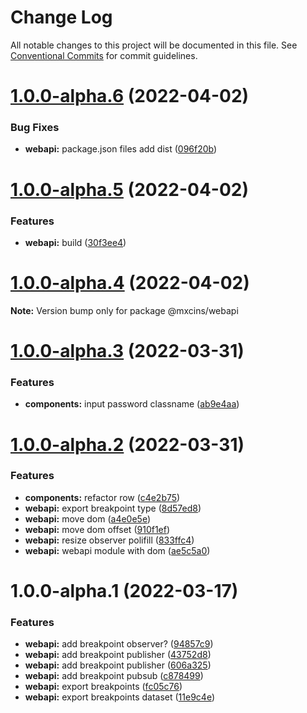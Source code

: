 # Change Log

All notable changes to this project will be documented in this file.
See [Conventional Commits](https://conventionalcommits.org) for commit guidelines.

# [1.0.0-alpha.6](https://github.com/maxiaochuan/mxcins/compare/@mxcins/webapi@1.0.0-alpha.5...@mxcins/webapi@1.0.0-alpha.6) (2022-04-02)


### Bug Fixes

* **webapi:** package.json files add dist ([096f20b](https://github.com/maxiaochuan/mxcins/commit/096f20b7052dab9276f36e98488e99bd812cbebe))





# [1.0.0-alpha.5](https://github.com/maxiaochuan/mxcins/compare/@mxcins/webapi@1.0.0-alpha.4...@mxcins/webapi@1.0.0-alpha.5) (2022-04-02)


### Features

* **webapi:** build ([30f3ee4](https://github.com/maxiaochuan/mxcins/commit/30f3ee469749bf05ec5a27acfd8729d4f85ea948))





# [1.0.0-alpha.4](https://github.com/maxiaochuan/mxcins/compare/@mxcins/webapi@1.0.0-alpha.3...@mxcins/webapi@1.0.0-alpha.4) (2022-04-02)

**Note:** Version bump only for package @mxcins/webapi





# [1.0.0-alpha.3](https://github.com/maxiaochuan/mxcins/compare/@mxcins/webapi@1.0.0-alpha.2...@mxcins/webapi@1.0.0-alpha.3) (2022-03-31)


### Features

* **components:** input password classname ([ab9e4aa](https://github.com/maxiaochuan/mxcins/commit/ab9e4aae3d2f6b500be59b10e4efe4c611ceed51))





# [1.0.0-alpha.2](https://github.com/maxiaochuan/mxcins/compare/@mxcins/webapi@1.0.0-alpha.1...@mxcins/webapi@1.0.0-alpha.2) (2022-03-31)


### Features

* **components:** refactor row ([c4e2b75](https://github.com/maxiaochuan/mxcins/commit/c4e2b75717c57a7ec9940939185cc5adda03297f))
* **webapi:** export breakpoint type ([8d57ed8](https://github.com/maxiaochuan/mxcins/commit/8d57ed868aef570344a0b2be9786997096877322))
* **webapi:** move dom ([a4e0e5e](https://github.com/maxiaochuan/mxcins/commit/a4e0e5e2fff874fc532077e82bc255041875c230))
* **webapi:** move dom offset ([910f1ef](https://github.com/maxiaochuan/mxcins/commit/910f1ef98801f517a2b86b22be8f8f89e2865a48))
* **webapi:** resize observer polifill ([833ffc4](https://github.com/maxiaochuan/mxcins/commit/833ffc4a6fa86fdc3ab07b09110e7ee6129214e2))
* **webapi:** webapi module with dom ([ae5c5a0](https://github.com/maxiaochuan/mxcins/commit/ae5c5a081fbaea32c849c19c0e63160818e5b856))





# 1.0.0-alpha.1 (2022-03-17)


### Features

* **webapi:** add breakpoint observer? ([94857c9](https://github.com/maxiaochuan/mxcins/commit/94857c9f2db1350b588d3eca87bacc4c568ad356))
* **webapi:** add breakpoint publisher ([43752d8](https://github.com/maxiaochuan/mxcins/commit/43752d843d1785ecc1e8f02daa6638edf634a4f3))
* **webapi:** add breakpoint publisher ([606a325](https://github.com/maxiaochuan/mxcins/commit/606a325a00554f4deec81584175a29caaeedd9a3))
* **webapi:** add breakpoint pubsub ([c878499](https://github.com/maxiaochuan/mxcins/commit/c8784998d2c5c4dcef2f739e4bd02666661eea77))
* **webapi:** export breakpoints ([fc05c76](https://github.com/maxiaochuan/mxcins/commit/fc05c7690025203881cfc750ea666b5adf574222))
* **webapi:** export breakpoints dataset ([11e9c4e](https://github.com/maxiaochuan/mxcins/commit/11e9c4e774474e0caf7ec15a2934420ca8e9a734))

